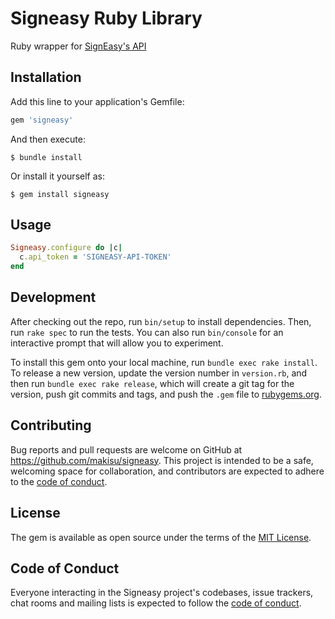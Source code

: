 # Signeasy Ruby Library

Ruby wrapper for [SignEasy's API](https://docs.signeasy.com/v2.0/reference)

## Installation

Add this line to your application's Gemfile:

```ruby
gem 'signeasy'
```

And then execute:

    $ bundle install

Or install it yourself as:

    $ gem install signeasy

## Usage

```ruby
Signeasy.configure do |c|
  c.api_token = 'SIGNEASY-API-TOKEN'
end
```

## Development

After checking out the repo, run `bin/setup` to install dependencies. Then, run `rake spec` to run the tests. You can also run `bin/console` for an interactive prompt that will allow you to experiment.

To install this gem onto your local machine, run `bundle exec rake install`. To release a new version, update the version number in `version.rb`, and then run `bundle exec rake release`, which will create a git tag for the version, push git commits and tags, and push the `.gem` file to [rubygems.org](https://rubygems.org).

## Contributing

Bug reports and pull requests are welcome on GitHub at https://github.com/makisu/signeasy. This project is intended to be a safe, welcoming space for collaboration, and contributors are expected to adhere to the [code of conduct](https://github.com/[USERNAME]/signeasy/blob/master/CODE_OF_CONDUCT.md).


## License

The gem is available as open source under the terms of the [MIT License](https://opensource.org/licenses/MIT).

## Code of Conduct

Everyone interacting in the Signeasy project's codebases, issue trackers, chat rooms and mailing lists is expected to follow the [code of conduct](https://github.com/makisu/signeasy/blob/master/CODE_OF_CONDUCT.md).
